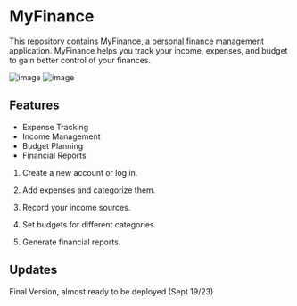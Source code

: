 # MyFinance

This repository contains MyFinance, a personal finance management application. MyFinance helps you track your income, expenses, and budget to gain better control of your finances.


![image](https://github.com/eatekha/MyFinance/assets/77559961/992ad40a-8caf-4017-8519-a0c6456f1fcf)
![image](https://github.com/eatekha/MyFinance/assets/77559961/5ff9a6e5-29cd-434e-90e5-47e308bf94ee)



## Features

- Expense Tracking
- Income Management
- Budget Planning
- Financial Reports





1. Create a new account or log in.

2. Add expenses and categorize them.

3. Record your income sources.

4. Set budgets for different categories.

5. Generate financial reports.

## Updates

Final Version, almost ready to be deployed (Sept 19/23)

